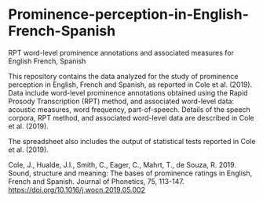 # Prominence-perception-in-English-French-Spanish
RPT word-level prominence annotations and associated measures for English French, Spanish 

This repository contains the data analyzed for the study of prominence perception in English, French and Spanish, as reported in Cole et al. (2019). Data include word-level prominence annotations obtained using the Rapid Prosody Transcription (RPT) method, and associated word-level data: acoustic measures, word frequency, part-of-speech. Details of the speech corpora, RPT method, and associated word-level data are described in Cole et al. (2019).

The spreadsheet also includes the output of statistical tests reported in Cole et al. (2019).

Cole, J., Hualde, J.I., Smith, C., Eager, C., Mahrt, T., de Souza, R. 2019. Sound, structure and meaning: The bases of prominence ratings in English, French and Spanish. Journal of Phonetics, 75, 113-147. https://doi.org/10.1016/j.wocn.2019.05.002
